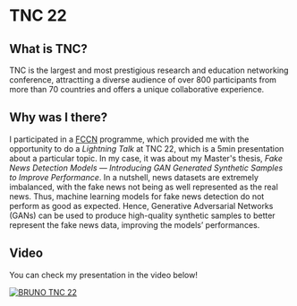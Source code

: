 # TNC 22

## What is TNC?

TNC is the largest and most prestigious research and education networking conference, attractting a diverse audience of over 800 participants from more than 70 countries and offers a unique collaborative experience.

## Why was I there?

I participated in a [FCCN](https://www.fccn.pt/en/) programme, which provided me with the opportunity to do a *Lightning Talk* at TNC 22, which is a 5min presentation about a particular topic. In my case, it was about my Master's thesis, *Fake News Detection Models — Introducing GAN Generated Synthetic Samples to Improve Performance*. In a nutshell, news datasets are extremely imbalanced, with the fake news not being as well represented as the real news. Thus, machine learning models for fake news detection do not perform as good as expected. Hence, Generative Adversarial Networks (GANs) can be used to produce high-quality synthetic samples to better represent the fake news data, improving the models’ performances.

## Video

You can check my presentation in the video below!

[![BRUNO TNC 22](https://i.ytimg.com/vi/2748eoymHqY/hq720.jpg?sqp=-oaymwE2CNAFEJQDSFXyq4qpAygIARUAAIhCGAFwAcABBvABAfgB_gmAAtAFigIMCAAQARgTIF8ofzAP&rs=AOn4CLDREL_vram19zHanQqWNgrHeTkLRw)](https://youtu.be/2748eoymHqY?list=TLPQMjkwOTIwMjRRfao5WoKdwA)